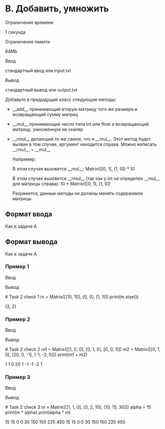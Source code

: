 B. Добавить, умножить
=====================

Ограничение времени

1 секунда

Ограничение памяти

64Mb

Ввод

стандартный ввод или input.txt

Вывод

стандартный вывод или output.txt

Добавьте в предыдущий класс следующие методы:

*   \_\_add\_\_ принимающий вторую матрицу того же размера и возвращающий сумму матриц
*   \_\_mul\_\_ принимающий число типа int или float и возвращающий матрицу, умноженную на скаляр
*   \_\_rmul\_\_ делающий то же самое, что и \_\_mul\_\_. Этот метод будет вызван в том случае, аргумент находится справа. Можно написать \_\_rmul\_\_ = \_\_mul\_\_  
    
    Например:
    
    В этом случае вызовется \_\_mul\_\_: Matrix(\[\[0, 1\], \[1, 0\]) \* 10
    
    В этом случае вызовется \_\_rmul\_\_ (так как у int не определен \_\_mul\_\_ для матрицы справа): 10 \* Matrix(\[\[0, 1\], \[1, 0\])
    
    Разумеется, данные методы не должны менять содержимое матрицы.
    

Формат ввода
------------

Как в задаче A

Формат вывода
-------------

Как в задаче A

### Пример 1

Ввод

Вывод

\# Task 2 check 1
m = Matrix(\[\[10, 10\], \[0, 0\], \[1, 1\]\])
print(m.size())

(3, 2)

### Пример 2

Ввод

Вывод

\# Task 2 check 2
m1 = Matrix(\[\[1, 0, 0\], \[0, 1, 0\], \[0, 0, 1\]\])
m2 = Matrix(\[\[0, 1, 0\], \[20, 0, -1\], \[-1, -2, 0\]\])
print(m1 + m2)

1	1	0
20	1	-1
-1	-2	1

### Пример 3

Ввод

Вывод

\# Task 2 check 3
m = Matrix(\[\[1, 1, 0\], \[0, 2, 10\], \[10, 15, 30\]\])
alpha = 15
print(m \* alpha)
print(alpha \* m)

15	15	0
0	30	150
150	225	450
15	15	0
0	30	150
150	225	450